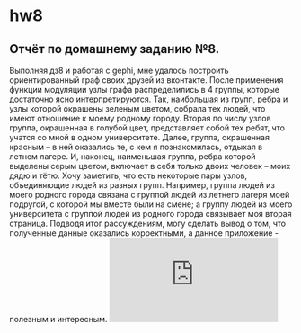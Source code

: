 # hw8
## Отчёт по домашнему заданию №8.
Выполняя дз8 и работая с gephi, мне удалось построить ориентированный граф своих друзей из вконтакте. После применения функции модуляции узлы графа распределились в 4 группы, которые достаточно ясно интерпретируются. Так, наибольшая из групп, ребра и узлы которой окрашены зеленым цветом, собрала тех людей, что имеют отношение к моему родному городу. Вторая по числу узлов группа, окрашенная в голубой цвет, представляет собой тех ребят, что учатся со мной в одном университете. Далее, группа, окрашенная красным – в ней оказались те, с кем я познакомилась, отдыхая в летнем лагере. И, наконец, наименьшая группа, ребра которой выделены серым цветом, включает в себя только двоих человек – моих дядю и тётю. 
Хочу заметить, что есть некоторые пары узлов, объединяющие людей из разных групп. Например, группа людей из моего родного города связана с группой людей из летнего лагеря моей подругой, с которой мы вместе были на смене; а группу людей из моего университета с группой людей из родного города связывает моя вторая страница.
Подводя итог рассуждениям, могу сделать вывод о том, что полученные данные оказались корректными, а данное приложение - полезным и интересным.
![](https://github.com/Nassts/hw8/blob/master/graph.pdf)
